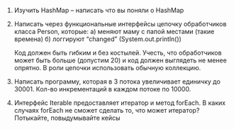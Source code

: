 1. Изучить HashMap – написать что вы поняли о HashMap


2. Написать через функциональные интерфейсы цепочку обработчиков класса Person, которые:
   а) меняют маму с папой местами (такие времена)
   б) логгируют “changed” (System.out.println())

   Код должен быть гибким и без костылей. Учесть, что обработчиков может быть больше (допустим 20) и код должен выглядеть
   не менее опрятно.
   В роли цепочки использовать обычную коллекцию.


3. Написать программу, которая в 3 потока увеличивает единичку до 30001. Кол-во инкрементаций в каждом потоке по 10000.


4. Интерфейс Iterable предоставляет итератор и метод forEach. В каких случаях forEach не сможет сделать то, что может
   итератор? Потыкайте, повыдумывайте кейсы


